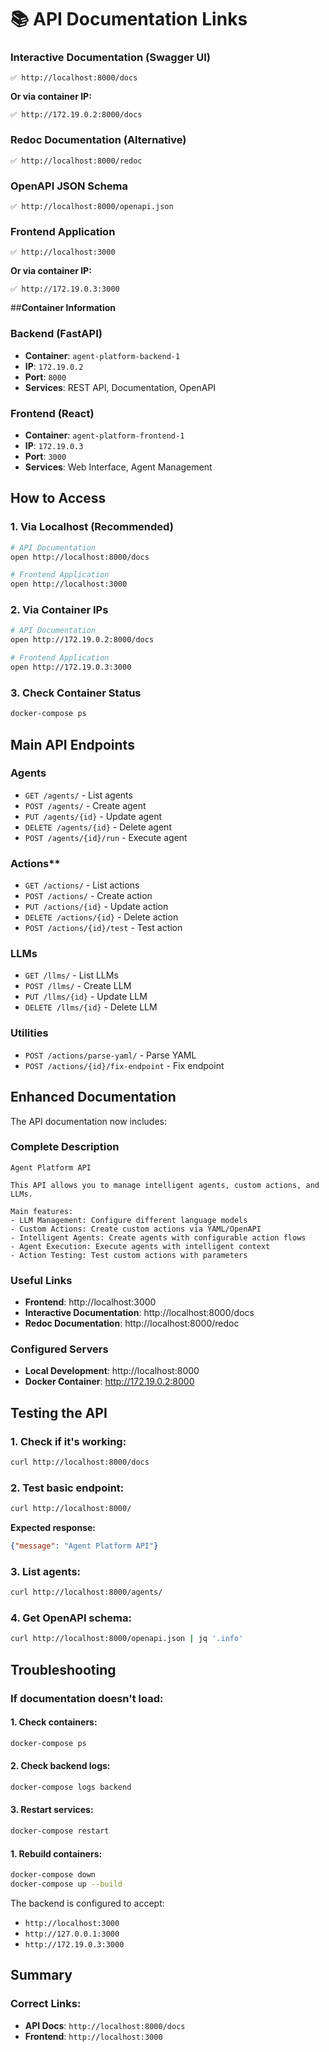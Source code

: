 # 📚 API Documentation Links

### **Interactive Documentation (Swagger UI)**
```
✅ http://localhost:8000/docs
```
**Or via container IP:**
```
✅ http://172.19.0.2:8000/docs
```

### **Redoc Documentation (Alternative)**
```
✅ http://localhost:8000/redoc
```

### **OpenAPI JSON Schema**
```
✅ http://localhost:8000/openapi.json
```

### **Frontend Application**
```
✅ http://localhost:3000
```
**Or via container IP:**
```
✅ http://172.19.0.3:3000
```

##**Container Information**

### **Backend (FastAPI)**
- **Container**: `agent-platform-backend-1`
- **IP**: `172.19.0.2`
- **Port**: `8000`
- **Services**: REST API, Documentation, OpenAPI

### **Frontend (React)**
- **Container**: `agent-platform-frontend-1`
- **IP**: `172.19.0.3`
- **Port**: `3000`
- **Services**: Web Interface, Agent Management

## **How to Access**

### **1. Via Localhost (Recommended)**
```bash
# API Documentation
open http://localhost:8000/docs

# Frontend Application
open http://localhost:3000
```

### **2. Via Container IPs**
```bash
# API Documentation
open http://172.19.0.2:8000/docs

# Frontend Application
open http://172.19.0.3:3000
```

### **3. Check Container Status**
```bash
docker-compose ps
```

## **Main API Endpoints**

### **Agents**
- `GET /agents/` - List agents
- `POST /agents/` - Create agent
- `PUT /agents/{id}` - Update agent
- `DELETE /agents/{id}` - Delete agent
- `POST /agents/{id}/run` - Execute agent

### Actions**
- `GET /actions/` - List actions
- `POST /actions/` - Create action
- `PUT /actions/{id}` - Update action
- `DELETE /actions/{id}` - Delete action
- `POST /actions/{id}/test` - Test action

### **LLMs**
- `GET /llms/` - List LLMs
- `POST /llms/` - Create LLM
- `PUT /llms/{id}` - Update LLM
- `DELETE /llms/{id}` - Delete LLM

### **Utilities**
- `POST /actions/parse-yaml/` - Parse YAML
- `POST /actions/{id}/fix-endpoint` - Fix endpoint

## **Enhanced Documentation**

The API documentation now includes:

### **Complete Description**
```
Agent Platform API

This API allows you to manage intelligent agents, custom actions, and LLMs.

Main features:
- LLM Management: Configure different language models
- Custom Actions: Create custom actions via YAML/OpenAPI
- Intelligent Agents: Create agents with configurable action flows
- Agent Execution: Execute agents with intelligent context
- Action Testing: Test custom actions with parameters
```

### **Useful Links**
- **Frontend**: http://localhost:3000
- **Interactive Documentation**: http://localhost:8000/docs
- **Redoc Documentation**: http://localhost:8000/redoc

### **Configured Servers**
- **Local Development**: http://localhost:8000
- **Docker Container**: http://172.19.0.2:8000

## **Testing the API**

### **1. Check if it's working:**
```bash
curl http://localhost:8000/docs
```

### **2. Test basic endpoint:**
```bash
curl http://localhost:8000/
```
**Expected response:**
```json
{"message": "Agent Platform API"}
```

### **3. List agents:**
```bash
curl http://localhost:8000/agents/
```

### **4. Get OpenAPI schema:**
```bash
curl http://localhost:8000/openapi.json | jq '.info'
```

## **Troubleshooting**

### **If documentation doesn't load:**

#### **1. Check containers:**
```bash
docker-compose ps
```

#### **2. Check backend logs:**
```bash
docker-compose logs backend
```

#### **3. Restart services:**
```bash
docker-compose restart
```

#### **1. Rebuild containers:**
```bash
docker-compose down
docker-compose up --build
```

The backend is configured to accept:
- `http://localhost:3000`
- `http://127.0.0.1:3000`
- `http://172.19.0.3:3000`

## **Summary**

### **Correct Links:**
- **API Docs**: `http://localhost:8000/docs`
- **Frontend**: `http://localhost:3000`
